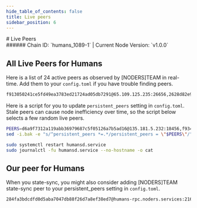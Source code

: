 ```yaml
---
hide_table_of_contents: false
title: Live peers
sidebar_position: 6
---
```


<div class="h1-with-icon icon-humans">
# Live Peers
</div>
###### Chain ID: `humans_1089-1` | Current Node Version: `v1.0.0`

## All Live Peers for Humans
Here is a list of 24 active peers as observed by [NODERS]TEAM in real-time. Add them to your `config.toml` if you have trouble finding peers.

```bash
f913050241ce5fd49ea3783ed21724ad05db7291@65.109.125.235:26656,2628d82e90f0b58b823fdbc42a1a1629645e2293@51.89.98.102:55686,eae7ee037b5e21df835bf13e2f47ddf2e5a4c463@145.239.254.154:30156,250d5926777e735519813157e444f84212fc8290@5.161.216.102:26656,d9bfa29e0cf9c4ce0cc9c26d98e5d97228f93b0b@65.109.88.38:12256,637077d431f618181597706810a65c826524fd74@135.181.0.47:18456,d6a9f7312a119abb36979687c5f05126a7b5ad16@135.181.5.232:18456,94a589700c3cdff4a3d74c57bfd5721dbcbcdf8c@148.251.235.130:12656,f9344349e8435362bc7f21f67b9b61d2f1d6891b@152.32.174.173:26656,d891375ab1a016710d0b6115463a3fcd972a578b@37.27.61.49:40656,3cc32215c9edd2aa3a07714a1c8818b2ef685053@162.19.84.221:26656,ebc272824924ea1a27ea3183dd0b9ba713494f83@195.3.220.73:27536,29e0f8dec39425ade6f9c83fac1c0b826552a4f7@57.129.24.27:26656,d70c9343af28023a78aceb653e885666c12fec3b@138.201.121.185:26687,e7533ed775d00e1e6376eea8ef42d14568a761d1@34.247.66.18:26656,f8006da7d742777eeca0194b94586c8f147be4f6@142.132.253.112:17656,589eaa7656ff1af6c50f32d7b63dda1cf83c7906@46.39.246.50:26656,2f8a0bf63e23606dc85bdd11afbf34e68a9f3b74@46.38.232.86:40656,2c794ee1f17095cb10773e8b0dc2f63a16d7ec37@157.143.106.66:33656,5e51671241340f1d1e1409a9e0cc4474820bf782@65.109.116.151:17656,28bc23066c91b4264a22d5f62ca4dc87741e9553@35.178.206.43:26656,33f4d6b3a09e5ee651b49b2f6e0eb3294a3adb86@135.181.133.120:26656,524d635a8b60111ba5e44ca9bea4948d84b5a937@65.109.154.185:30656,54b384bdc3c35db647889f69a88aa976ec37e4e8@52.91.26.89:666
```

Here is a script for you to update `persistent_peers` setting in `config.toml`. Stale peers can cause node inefficiency over time, so the script below selects a few random live peers.

```bash
PEERS=d6a9f7312a119abb36979687c5f05126a7b5ad16@135.181.5.232:18456,f9344349e8435362bc7f21f67b9b61d2f1d6891b@152.32.174.173:26656,e7533ed775d00e1e6376eea8ef42d14568a761d1@34.247.66.18:26656,eae7ee037b5e21df835bf13e2f47ddf2e5a4c463@145.239.254.154:30156,5e51671241340f1d1e1409a9e0cc4474820bf782@65.109.116.151:17656
sed -i.bak -e "s/^persistent_peers *=.*/persistent_peers = \"$PEERS\"/" ~/.humansd/config/config.toml

sudo systemctl restart humansd.service
sudo journalctl -fu humansd.service --no-hostname -o cat
```

## Our peer for Humans
When you state-sync, you might also consider adding [NODERS]TEAM state-sync peer to your persistent_peers setting in `config.toml`.

```bash
284fa3bdcdfd0d5aba7047db88f26d7a8ef38ed7@humans-rpc.noders.services:21656
```